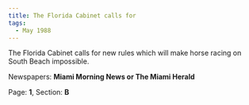```yaml
---  
title: The Florida Cabinet calls for  
tags:  
  - May 1988  
---  
```

  
The Florida Cabinet calls for new rules which will make horse racing on South Beach impossible.  
  
Newspapers: **Miami Morning News or The Miami Herald**  
  
Page: **1**, Section: **B** 
